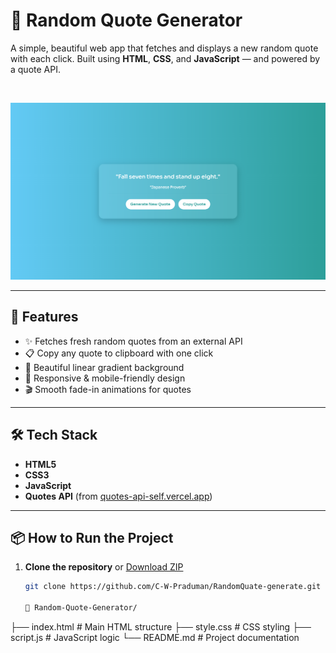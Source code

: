 # 🌟 Random Quote Generator

A simple, beautiful web app that fetches and displays a new random quote with each click. Built using **HTML**, **CSS**, and **JavaScript** — and powered by a quote API.

<br/>

![Screenshot](Quote.png) 

---

## 🚀 Features

- ✨ Fetches fresh random quotes from an external API
- 📋 Copy any quote to clipboard with one click
- 🎨 Beautiful linear gradient background
- 📱 Responsive & mobile-friendly design
- 🎬 Smooth fade-in animations for quotes

---

## 🛠️ Tech Stack

- **HTML5**
- **CSS3**
- **JavaScript**
- **Quotes API** (from [quotes-api-self.vercel.app](https://quotes-api-self.vercel.app))

---

## 📦 How to Run the Project

1. **Clone the repository** or [Download ZIP](#)  
   ```bash
   git clone https://github.com/C-W-Praduman/RandomQuate-generate.git

   📁 Random-Quote-Generator/
├── index.html       # Main HTML structure
├── style.css        # CSS styling
├── script.js        # JavaScript logic 
└── README.md        # Project documentation

